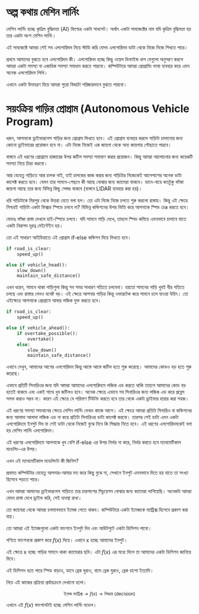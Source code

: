 # অল্প কথায় মেশিন লার্নিং 

মেশিন লার্নিং হচ্ছে কৃত্রিম বুদ্ধিমত্তা (AI) ফিল্ডের একটা সাবসেট। অর্থাৎ একটা সাবজেক্টের নাম যদি কৃত্রিম বুদ্ধিমত্তা হয় তার একটা অংশ মেশিন লার্নিং। 

এই সাবজেক্টে আমরা সেই সব এলগোরিদম নিয়ে স্টাডি করি যেসব এলগোরিদম ডাটা থেকে নিজে নিজে শিখতে পারে।

প্রথমে আমাদের বুঝতে হবে এলগোরিদম কী। এলগোরিদম হচ্ছে কিছু ওয়েল ডিফাইন্ড ধাপ যেগুলো অনুসরণ করলে আমরা একটা সমস্যা বা একাধিক সমস্যা সমাধান করতে পারবো। কম্পিউটারে আমরা প্রোগ্রামিং ভাষা ব্যবহার করে এমন অনেক এলগোরিদম লিখি। 

এখানে একটা উদাহরণ দিয়ে আমরা পুরো বিষয়টা পরিষ্কারভাবে বুঝতে পারবো।

# সয়ংক্রিয় গাড়ির প্রোগ্রাম (Autonomous Vehicle Program)

ধরুন, আপনাকে ড্রাইভারলেস গাড়ির জন্য প্রোগ্রাম লিখতে হবে। এই প্রোগ্রাম ব্যবহার করলে গাড়িটা চালানোর জন্য কোনো ড্রাইভারের প্রয়োজন হবে না। এটা নিজে নিজেই এক জায়গা থেকে অন্য জায়গায় পৌছাতে পারবে। 

বাস্তবে এই ধরণের প্রোগ্রামে হাজারের উপর জটিল সমস্যা সমাধাণ করার প্রয়োজন। কিন্তু আমরা আলোচনার জন্য কয়েকটি সমস্যা নিয়ে চিন্তা করবো। 
 

 আর যেহেতু গাড়িতে আর চালক নাই, তাই চালকের কাজ করার জন্য গাড়িটার নিজেকেই আসেপাশের অনেক ডাটা কালেক্ট করতে হবে। যেমন তার সামনে-পেছনে কী আছে বোঝার জন্য ক্যামেরা থাকবে। ডানে-বায়ে কতটুকু ফাঁকা জায়গা আছে তার জন্য বিভিন্ন কিছু সেন্সর থাকবে (বাস্তবে LIDAR ব্যবহার করা হয়)। 

ধরি গাড়িটাকে মিরপুর থেকে উত্তরা যেতে বলা হল। তো এটা নিজে নিজে চলতে শুরু করলো রাস্তায়। কিন্তু এই ক্ষেত্রে নিশ্চয়ই গাড়িটা একটা ফিক্সড স্পিডে চলবে না? বিভিন্ন কন্ডিশনের উপর ভিত্তি করে আপনাকে স্পিড চেঞ্জ করতে হবে। 

যেমনঃ ফাঁকা রাস্তা দেখলে হাই-স্পিডে চলবে। যদি সামনে গাড়ি দেখে, তাহলে স্পিড কমিয়ে এমনভাবে চালাবে যাতে একটা নিরাপদ দূরত্ব মেইন্টেইন হয়। 

তো এই সাধারণ আইডিয়াতে এই প্রোগ্রাম if-else কন্ডিশন দিয়ে লিখতে হবে। 

```python
if road_is_clear:
    speed_up()

else if vehicle_head():
    slow_down()
    maintain_safe_distance()

```

এখন ধরেন, সামনে থাকা গাড়িগুলা কিন্তু সব সময় সাধারণ গতিতে চলবেনা। হয়তো সামনের গাড়ি খুবই ধীর গতিতে চলছে এবং রাস্তার লেনও যথেষ্ট বড়। এই ক্ষেত্রে আপনার গাড়ির কিন্তু ওভারটেক করে সামনে চলে যাওয়া উচিৎ। তো এইক্ষেত্রে আপনাকে প্রোগ্রামে আবার লজিক যুক্ত করতে হবে। 

```python
if road_is_clear:
    speed_up()

else if vehicle_ahead():
    if overtake_possible():
        overtake()
    else:
        slow_down()
        maintain_safe_distance()

```
এখানে দেখুন, আমাদের আগের এলগোরিদম কিন্তু আস্তে আস্তে জটিল হতে শুরু করেছে। আমাদের কোডও বড় হতে শুরু করেছে। 

এভাবে প্রতিটি সিনারিওর জন্য যদি আমরা আমাদের এলগোরিদমে লজিক এড করতে থাকি তাহলে আমাদের কোড বড় হতেই থাকবে এবং একই সাথে খুব জটিলও হবে। অনেক ক্ষেত্রে এভাবে সব সিনারিওর জন্য লজিক এড করে প্রব্লেম সলভ করাও সম্ভব না। কারণ এই ক্ষেত্রে যে পরিমাণ টিউনিং করতে হবে তার থেকে একটা ড্রাইভার হায়ার করা সহজ। 

এই ধরণের সমস্যা সমাধানের ক্ষেত্রে মেশিন লার্নিং মেথড কাজে আসে। এই ক্ষেত্রে আমরা প্রতিটা সিনারিও বা কন্ডিশনের জন্য আলাদা আলাদা লজিক এড না করে প্রতিটা সিনারিওর ডাটা কালেক্ট করবো। তারপর সেই ডাটা এমন একটা এলগোরিদমে ইনপুট দিব যা সেই ডাটা থেকে নিজেই বুঝে নিবে কি সিদ্ধান্ত নিতে হবে। এই ধরণের এলগোরিদমকেই বলা হয় মেশিন লার্নিং এলগোরিদম। 

এই ধরণের এলগোরিদমে আপনাকে খুব বেশি if-else এর উপর নির্ভর না করে, নির্ভর করতে হবে ম্যাথমেটিকাল মডেলিং-এর উপর। 

এখন এই ম্যাথমেটিকাল মডেলিংটা কী জিনিস? 

প্রথমত কম্পিউটার যেহেতু আপনার-আমার মত করে কিছু বুঝে না, সেখানে ইনপুট এমনভাবে দিতে হয় যাতে তা সংখ্যা হিসেবে পড়তে পারে। 

এখন আমরা আমাদের ড্রাইভারলেস গাড়িতে তার চারপাশের সিচুয়েশন বোঝার জন্য ক্যামেরা লাগিয়েছি। অনেকটা আমরা যেমন রাস্তা দেখে ড্রাইভ করি, সেই ব্যবস্থা রাখা। 

তো ক্যামেরা থেকে আমরা চলমানভাবে ইমেজ পেতে থাকব। কম্পিউটারে একটা ইমেজকে ম্যাট্রিক্স হিসেবে প্রকাশ করা যায়। 

তো আমরা এই ইমেজগুলো একটা ফাংশনে ইনপুট দিব এবং আউটপুটে একটা ডিসিশন পাবো। 

গণিতে ফাংশনকে প্রকাশ করে $f(x)$ দিয়ে। এখানে x হচ্ছে আমাদের ইনপুট। 

এই ক্ষেত্রে x হচ্ছে গাড়ির সামনে থাকা ক্যামেরার ছবি। এটা $f(x)$ এর মধ্যে দিলে তা আমাদের একটা ডিসিশন জানিয়ে দিবে। 

এই ডিসিশন হতে পারে স্পিড বাড়াও, ডানে ব্রেক ঘুরাও, বামে ব্রেক ঘুরাও, ব্রেক চাপো ইত্যাদি। 

নিচে এই কাজের প্রক্রিয়া প্রর্যায়ক্রমে দেখানো হলো। 

<div style="text-align: center; font-size: 12px;">

$$ \text{ইমেজ ম্যাট্রিক্স} \to f(x) \to \text{সিদ্ধান্ত (decision)} $$
</div>


এখানে এই $f(x)$ ফাংশানটাই হচ্ছে মেশিন লার্নিং মডেল।  
<!-- [ML, AI] -->
